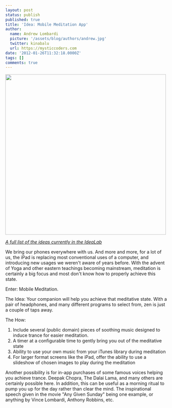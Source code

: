 ```yaml
---
layout: post
status: publish
published: true
title: 'Idea: Mobile Meditation App'
author:
  name: Andrew Lombardi
  picture: '/assets/blog/authors/andrew.jpg'
  twitter: kinabalu
  url: https://mysticcoders.com
date: '2012-01-26T11:32:18.0000Z'
tags: []
comments: true
---
```

<img src="https://farm7.staticflickr.com/6071/6131624592_a86d75325e.jpg" width="500" />

<a href="http://www.mysticcoders.com/idea-lab/"><em>A full list of the ideas currently in the IdeaLab</em></a>

We bring our phones everywhere with us.  And more and more, for a lot of us, the iPad is replacing most conventional uses of a computer, and introducing new usages we weren't aware of years before.  With the advent of Yoga and other eastern teachings becoming mainstream, meditation is certainly a big focus and most don't know how to properly achieve this state.

Enter: Mobile Meditation.

The Idea: Your companion will help you achieve that meditative state.  With a pair of headphones, and many different programs to select from, zen is just a couple of taps away.

The How:

1. Include several (public domain) pieces of soothing music designed to induce trance for easier meditation.
2. A timer at a configurable time to gently bring you out of the meditative state
3. Ability to use your own music from your iTunes library during meditation
4. For larger format screens like the iPad, offer the ability to use a slideshow of chosen images to play during the meditation

Another possibility is for in-app purchases of some famous voices helping you achieve trance.  Deepak Chopra, The Dalai Lama, and many others are certainly possible here.  In addition, this can be useful as a morning ritual to pump you up for the day rather than clear the mind.  The inspirational speech given in the movie "Any Given Sunday" being one example, or anything by Vince Lombardi, Anthony Robbins, etc.

